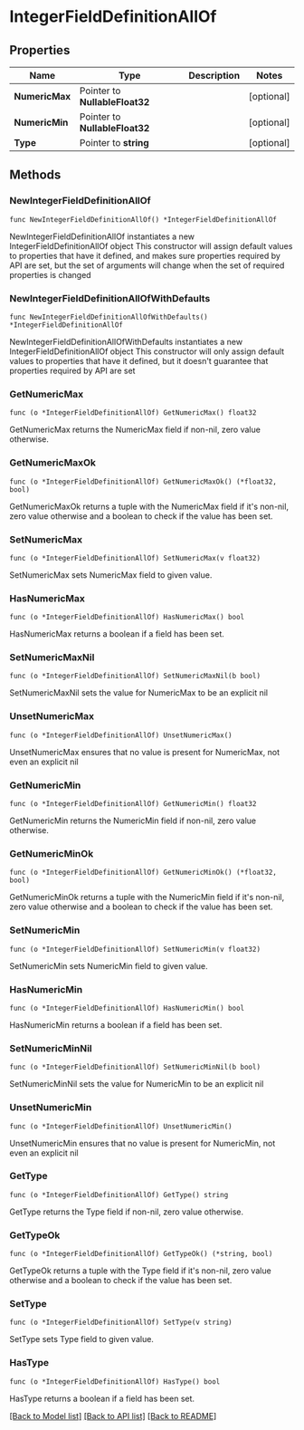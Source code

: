 # IntegerFieldDefinitionAllOf

## Properties

Name | Type | Description | Notes
------------ | ------------- | ------------- | -------------
**NumericMax** | Pointer to **NullableFloat32** |  | [optional] 
**NumericMin** | Pointer to **NullableFloat32** |  | [optional] 
**Type** | Pointer to **string** |  | [optional] 

## Methods

### NewIntegerFieldDefinitionAllOf

`func NewIntegerFieldDefinitionAllOf() *IntegerFieldDefinitionAllOf`

NewIntegerFieldDefinitionAllOf instantiates a new IntegerFieldDefinitionAllOf object
This constructor will assign default values to properties that have it defined,
and makes sure properties required by API are set, but the set of arguments
will change when the set of required properties is changed

### NewIntegerFieldDefinitionAllOfWithDefaults

`func NewIntegerFieldDefinitionAllOfWithDefaults() *IntegerFieldDefinitionAllOf`

NewIntegerFieldDefinitionAllOfWithDefaults instantiates a new IntegerFieldDefinitionAllOf object
This constructor will only assign default values to properties that have it defined,
but it doesn't guarantee that properties required by API are set

### GetNumericMax

`func (o *IntegerFieldDefinitionAllOf) GetNumericMax() float32`

GetNumericMax returns the NumericMax field if non-nil, zero value otherwise.

### GetNumericMaxOk

`func (o *IntegerFieldDefinitionAllOf) GetNumericMaxOk() (*float32, bool)`

GetNumericMaxOk returns a tuple with the NumericMax field if it's non-nil, zero value otherwise
and a boolean to check if the value has been set.

### SetNumericMax

`func (o *IntegerFieldDefinitionAllOf) SetNumericMax(v float32)`

SetNumericMax sets NumericMax field to given value.

### HasNumericMax

`func (o *IntegerFieldDefinitionAllOf) HasNumericMax() bool`

HasNumericMax returns a boolean if a field has been set.

### SetNumericMaxNil

`func (o *IntegerFieldDefinitionAllOf) SetNumericMaxNil(b bool)`

 SetNumericMaxNil sets the value for NumericMax to be an explicit nil

### UnsetNumericMax
`func (o *IntegerFieldDefinitionAllOf) UnsetNumericMax()`

UnsetNumericMax ensures that no value is present for NumericMax, not even an explicit nil
### GetNumericMin

`func (o *IntegerFieldDefinitionAllOf) GetNumericMin() float32`

GetNumericMin returns the NumericMin field if non-nil, zero value otherwise.

### GetNumericMinOk

`func (o *IntegerFieldDefinitionAllOf) GetNumericMinOk() (*float32, bool)`

GetNumericMinOk returns a tuple with the NumericMin field if it's non-nil, zero value otherwise
and a boolean to check if the value has been set.

### SetNumericMin

`func (o *IntegerFieldDefinitionAllOf) SetNumericMin(v float32)`

SetNumericMin sets NumericMin field to given value.

### HasNumericMin

`func (o *IntegerFieldDefinitionAllOf) HasNumericMin() bool`

HasNumericMin returns a boolean if a field has been set.

### SetNumericMinNil

`func (o *IntegerFieldDefinitionAllOf) SetNumericMinNil(b bool)`

 SetNumericMinNil sets the value for NumericMin to be an explicit nil

### UnsetNumericMin
`func (o *IntegerFieldDefinitionAllOf) UnsetNumericMin()`

UnsetNumericMin ensures that no value is present for NumericMin, not even an explicit nil
### GetType

`func (o *IntegerFieldDefinitionAllOf) GetType() string`

GetType returns the Type field if non-nil, zero value otherwise.

### GetTypeOk

`func (o *IntegerFieldDefinitionAllOf) GetTypeOk() (*string, bool)`

GetTypeOk returns a tuple with the Type field if it's non-nil, zero value otherwise
and a boolean to check if the value has been set.

### SetType

`func (o *IntegerFieldDefinitionAllOf) SetType(v string)`

SetType sets Type field to given value.

### HasType

`func (o *IntegerFieldDefinitionAllOf) HasType() bool`

HasType returns a boolean if a field has been set.


[[Back to Model list]](../README.md#documentation-for-models) [[Back to API list]](../README.md#documentation-for-api-endpoints) [[Back to README]](../README.md)



